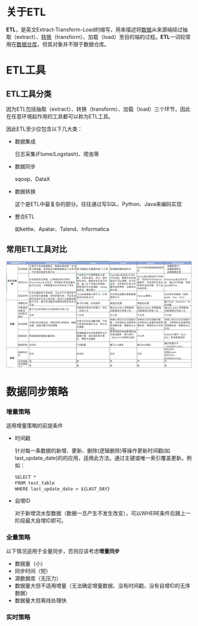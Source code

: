 # 关于ETL

**ETL**，是英文Extract-Transform-Load的缩写，用来描述将[数据](https://baike.baidu.com/item/数据/5947370)从来源端经过抽取（extract）、[转换](https://baike.baidu.com/item/转换/197560)（transform）、加载（load）至目的端的过程。**ETL**一词较常用在[数据仓库](https://baike.baidu.com/item/数据仓库)，但其对象并不限于数据仓库。

# ETL工具

## ETL工具分类

因为ETL包括抽取（extract）、转换（transform）、加载（load）三个环节，因此在任意环境起作用的工具都可以称为ETL工具。

因此ETL至少应包含以下几大类：

- 数据集成

  日志采集(Flume/Logstash)、爬虫等

- 数据同步

  sqoop、DataX

- 数据转换

  这个是ETL中最复杂的部分。往往通过写SQL、Python、Java来编码实现

- 整合ETL

  如kettle、Apatar、Talend、Informatica

## 常用ETL工具对比

![image-20210413202814312](ETL工具学习笔记.assets/image-20210413202814312.png)

# 数据同步策略

### 增量策略

适用增量策略的前提条件

- 时间戳

  针对每一条数据的新增、更新、删除(逻辑删除)等操作更新时间戳(如last_update_date)的的应用，适用此方法。通过主键或唯一索引覆盖更新。例如：

  ```mysql
  SELECT * 
  FROM test_table
  WHERE last_update_date > ${LAST_DAY}
  ```

- 自增ID

  对于新增流水型数据（数据一旦产生不发生改变），可以WHERE条件后跟上一阶段最大自增ID即可。

### 全量策略

以下情况适用于全量同步，否则应该考虑**增量同步**

- 数据量（小）
- 同步时间（短）
- 源数据库（无压力）
- 数据量大但不适用增量（无法确定增量数据、没有时间戳，没有自增ID的无序数据）
- 数据量大但离线处理快

### 实时策略